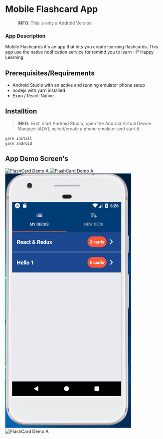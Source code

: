 # Mobile Flashcard App

> **INFO**: This is only a Android Version

### App Description
Mobile Flashcards it's an app that lets you create learning flashcards. This app use the native notification service for remind you to learn :-P
Happy Learning

## Prerequisites/Requirements
- Android Studio with an active and running emulator phone setup
- nodejs  with yarn installed
- Expo / React-Native

## Installtion

> **INFO**: First, start Android Studio, open the Android Virtual Device Manager (ADV), select/create a phone emulator and start it.

```
yarn install
yarn android
```

## App Demo Screen's

![FlashCard Demo A](FlashCard-A.gif)
![FlashCard Demo A](FlashCard-B.gif)
![FlashCard Demo A](FlashCard-C.gif)
![FlashCard Demo A](FlashCard-D.gif)


